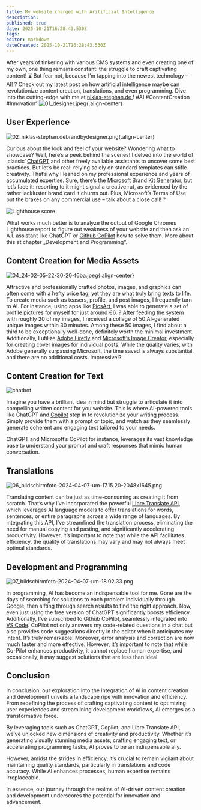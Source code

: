 ```yaml
---
title: My website charged with Aritificial Intelligence
description: 
published: true
date: 2025-10-21T16:28:43.530Z
tags: 
editor: markdown
dateCreated: 2025-10-21T16:28:43.530Z
---
```


After years of tinkering with various CMS systems and even creating one of my own, one thing remains constant: the struggle to craft captivating content! ⏳ But fear not, because I’m tapping into the newest technology – AI! ? 
Check out my latest post on how artificial intelligence maybe can revolutionize content creation, translations, and even programming. Dive into the cutting-edge with me at <a href="https://niklas-stephan.de" target="_blank">niklas-stephan.de </a>! 
#AI #ContentCreation #Innovation“
![01_designer.jpeg](/assets/projekte/ai-on-website/01_designer.jpeg){.align-center}

## User Experience

![02_niklas-stephan.debrandbydesigner.png](/assets/projekte/ai-on-website/02_niklas-stephan.debrandbydesigner.png){.align-center}

Curious about the look and feel of your website? 
Wondering what to showcase? Well, here’s a peek behind the scenes! 
I delved into the world of ‚classic‘ <a href="https://chat.openai.com/" target="_blank">ChatGPT</a> and other freely available assistants to uncover some best practices. 
But let’s be real: relying solely on standard templates can stifle creativity. 
That’s why I leaned on my professional experience and years of accumulated expertise. 
Sure, there’s the <a href="https://designer.microsoft.com/home" target="_blank">Microsoft Brand Kit Generator</a>, but let’s face it: resorting to it might signal a creative rut, 
as evidenced by the rather lackluster brand card it churns out. Plus, Microsoft’s Terms 
of Use put the brakes on any commercial use – talk about a close call! ?

![Lighthouse score](/assets/projekte/ai-on-website/03_lighthouse-100-768x402.jpg)

What works much better is to analyze the output of Google Chromes Lighthouse report to 
figure out weakness of your website and then ask an A.I. assistant like ChatGPT 
or <a href="https://docs.github.com/en/copilot" target="_blank">Github CoPilot</a> how to solve them. More about this at chapter „Development and Programming“.

## Content Creation for Media Assets

![04_24-02-05-22-30-20-f6ba.jpeg](/assets/projekte/ai-on-website/04_24-02-05-22-30-20-f6ba.jpeg){.align-center}

Attractive and professionally crafted photos, images, and graphics can often come with a hefty price tag, 
yet they are what truly bring texts to life. To create media such as teasers, profile, and post images, 
I frequently turn to AI. For instance, using apps like <a href="https://picsart.com/" target="_blank">PicsArt</a>, I was able to generate a 
set of profile pictures for myself for just around €6. ? After feeding the system with roughly 20 of my images, 
I received a collage of 50 AI-generated unique images within 30 minutes. Among these 50 images, 
I find about a third to be exceptionally well-done, definitely worth the minimal investment. Additionally, 
I utilize <a href="https://firefly.adobe.com/" target="_blank">Adobe Firefly</a> and <a href="https://designer.microsoft.com/image-creator" target="_blank">Microsoft’s Image Creator</a>, especially for creating cover images for individual posts. 
While the quality varies, with Adobe generally surpassing Microsoft, the time saved is always substantial, 
and there are no additional costs. Impressive!?

## Content Creation for Text

![chatbot](/assets/projekte/ai-on-website/05_grafik.png)

Imagine you have a brilliant idea in mind but struggle to articulate it into compelling written content for you website. 
This is where AI-powered tools like ChatGPT and <a href="https://copilot.microsoft.com/" target="_blank">Copilot</a> step in to revolutionize your writing process. 
Simply provide them with a prompt or topic, and watch as they seamlessly generate coherent and engaging text 
tailored to your needs.

ChatGPT and Microsoft’s CoPilot for instance, leverages its vast knowledge base to understand your 
prompt and craft responses that mimic human conversation.

## Translations

![06_bildschirmfoto-2024-04-07-um-17.15.20-2048x1645.png](/assets/projekte/ai-on-website/06_bildschirmfoto-2024-04-07-um-17.15.20-2048x1645.png)

Translating content can be just as time-consuming as creating it from scratch. 
That’s why I’ve incorporated the powerful <a href="https://libretranslate.com/" target="_blank">Libre Translate API</a>, which leverages AI language 
models to offer translations for words, sentences, or entire paragraphs across a wide range of languages. 
By integrating this API, I’ve streamlined the translation process, eliminating the need for 
manual copying and pasting, and significantly accelerating productivity. However, 
it’s important to note that while the API facilitates efficiency, 
the quality of translations may vary and may not always meet optimal standards.

## Development and Programming

![07_bildschirmfoto-2024-04-07-um-18.02.33.png](/assets/projekte/ai-on-website/07_bildschirmfoto-2024-04-07-um-18.02.33.png)

In programming, AI has become an indispensable tool for me. 
Gone are the days of searching for solutions to each problem individually through Google, 
then sifting through search results to find the right approach. Now, even just using the free 
version of ChatGPT significantly boosts efficiency. Additionally, I’ve subscribed to Github CoPilot, 
seamlessly integrated into <a href="https://code.visualstudio.com/" target="_blank">VS Code</a>. CoPilot not only answers my code-related questions in a chat but 
also provides code suggestions directly in the editor when it anticipates my intent. It’s truly remarkable! 
Moreover, error analysis and correction are now much faster and more effective. However, 
it’s important to note that while Co-Pilot enhances productivity, it cannot replace human expertise, 
and occasionally, it may suggest solutions that are less than ideal.

## Conclusion
In conclusion, our exploration into the integration of AI in content creation and development 
unveils a landscape ripe with innovation and efficiency. 
From redefining the process of crafting captivating content to optimizing user experiences and 
streamlining development workflows, AI emerges as a transformative force.

By leveraging tools such as ChatGPT, Copilot, and Libre Translate API, 
we’ve unlocked new dimensions of creativity and productivity. 
Whether it’s generating visually stunning media assets, crafting engaging text, 
or accelerating programming tasks, AI proves to be an indispensable ally.

However, amidst the strides in efficiency, 
it’s crucial to remain vigilant about maintaining quality standards, 
particularly in translations and code accuracy. While AI enhances processes, 
human expertise remains irreplaceable.

In essence, our journey through the realms of AI-driven content creation and 
development underscores the potential for innovation and advancement.
